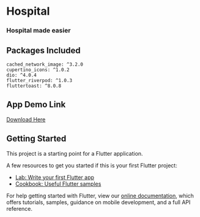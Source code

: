 # Hospital
### Hospital made easier

## Packages Included
```
cached_network_image: ^3.2.0
cupertino_icons: ^1.0.2
dio: ^4.0.4
flutter_riverpod: ^1.0.3
fluttertoast: ^8.0.8
```

## App Demo Link
[Download Here]()




## Getting Started

This project is a starting point for a Flutter application.

A few resources to get you started if this is your first Flutter project:

- [Lab: Write your first Flutter app](https://flutter.dev/docs/get-started/codelab)
- [Cookbook: Useful Flutter samples](https://flutter.dev/docs/cookbook)

For help getting started with Flutter, view our
[online documentation](https://flutter.dev/docs), which offers tutorials,
samples, guidance on mobile development, and a full API reference.
